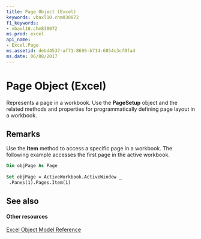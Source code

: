 ```yaml
---
title: Page Object (Excel)
keywords: vbaxl10.chm830072
f1_keywords:
- vbaxl10.chm830072
ms.prod: excel
api_name:
- Excel.Page
ms.assetid: debd4537-af71-8699-b714-6854c3cf0fad
ms.date: 06/08/2017
---
```



# Page Object (Excel)

Represents a page in a workbook. Use the **PageSetup** object and the related methods and properties for programmatically defining page layout in a workbook.


## Remarks

Use the **Item** method to access a specific page in a workbook. The following example accesses the first page in the active workbook.


```vb
Dim objPage As Page 
 
Set objPage = ActiveWorkbook.ActiveWindow _ 
 .Panes(1).Pages.Item(1)
```


## See also


#### Other resources



[Excel Object Model Reference](http://msdn.microsoft.com/library/11ea8598-8a20-92d5-f98b-0da04263bf2c%28Office.15%29.aspx)

